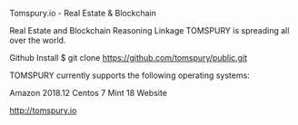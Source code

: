Tomspury.io - Real Estate & Blockchain

Real Estate  and Blockchain Reasoning Linkage 
TOMSPURY is spreading all over the world.


Github Install
$ git clone https://github.com/tomspury/public.git


TOMSPURY currently supports the following operating systems:

Amazon 2018.12
Centos 7
Mint 18
Website

http://tomspury.io
